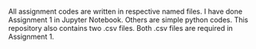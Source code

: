 All assignment codes are written in respective named files.
I have done Assignment 1 in Jupyter Notebook. Others are simple python codes.
This repository also contains two .csv files.
Both .csv files are required in Assignment 1.
